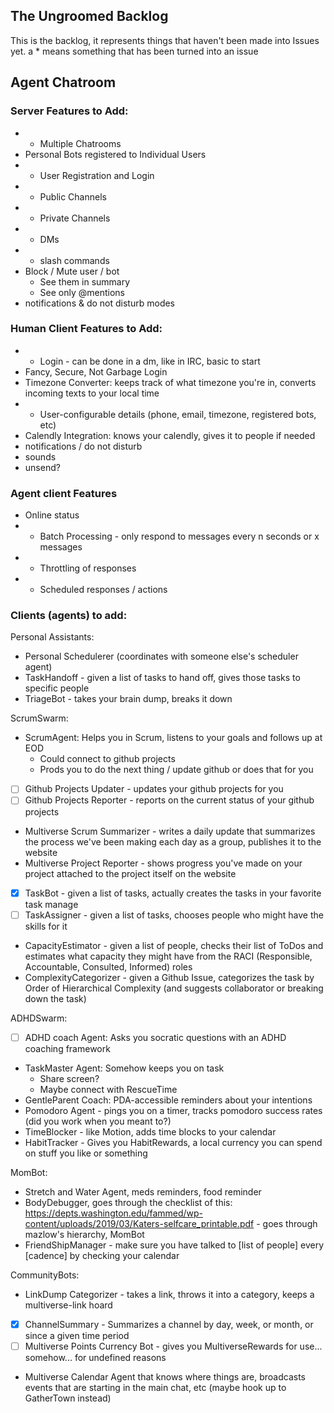 ## The Ungroomed Backlog


This is the backlog, it represents things that haven't been made into Issues yet.
a * means something that has been turned into an issue

## Agent Chatroom


### Server Features to Add:

- * Multiple Chatrooms
- Personal Bots registered to Individual Users
- * User Registration and Login
- * Public Channels
- * Private Channels
- * DMs
- * slash commands
- Block / Mute user / bot
    - See them in summary
    - See only @mentions 
- notifications & do not disturb modes


### Human Client Features to Add:
- * Login - can be done in a dm, like in IRC, basic to start
- Fancy, Secure, Not Garbage Login
- Timezone Converter: keeps track of what timezone you're in, converts incoming texts to your local time
- * User-configurable details (phone, email, timezone, registered bots, etc)
- Calendly Integration: knows your calendly, gives it to people if needed
- notifications / do not disturb
- sounds
- unsend?


### Agent client Features
- Online status
- * Batch Processing - only respond to messages every n seconds or x messages
- * Throttling of responses
- * Scheduled responses / actions


### Clients (agents) to add:

Personal Assistants:
- Personal Schedulerer (coordinates with someone else's scheduler agent)
- TaskHandoff - given a list of tasks to hand off, gives those tasks to specific people
- TriageBot - takes your brain dump, breaks it down


ScrumSwarm:
- ScrumAgent: Helps you in Scrum, listens to your goals and follows up at EOD
    - Could connect to github projects
    - Prods you to do the next thing / update github or does that for you
- [ ] Github Projects Updater - updates your github projects for you
- [ ] Github Projects Reporter - reports on the current status of your github projects
- Multiverse Scrum Summarizer - writes a daily update that summarizes the process we've been making each day as a group, publishes it to the website
- Multiverse Project Reporter - shows progress you've made on your project attached to the project itself on the website
- [x] TaskBot - given a list of tasks, actually creates the tasks in your favorite task manage
- [ ] TaskAssigner - given a list of tasks, chooses people who might have the skills for it
- CapacityEstimator - given a list of people, checks their list of ToDos and estimates what capacity they might have from the RACI (Responsible, Accountable, Consulted, Informed) roles
- ComplexityCategorizer - given a Github Issue, categorizes the task by Order of Hierarchical Complexity (and suggests collaborator or breaking down the task)



ADHDSwarm:
- [ ] ADHD coach Agent: Asks you socratic questions with an ADHD coaching framework
- TaskMaster Agent: Somehow keeps you on task
    - Share screen? 
    - Maybe connect with RescueTime
- GentleParent Coach: PDA-accessible reminders about your intentions
- Pomodoro Agent - pings you on a timer, tracks pomodoro success rates (did you work when you meant to?)
- TimeBlocker - like Motion, adds time blocks to your calendar
- HabitTracker - Gives you HabitRewards, a local currency you can spend on stuff you like or something




MomBot:
- Stretch and Water Agent, meds reminders, food reminder
- BodyDebugger, goes through the checklist of this: https://depts.washington.edu/fammed/wp-content/uploads/2019/03/Katers-selfcare_printable.pdf - goes through mazlow's hierarchy, MomBot
- FriendShipManager - make sure you have talked to [list of people] every [cadence] by checking your calendar



CommunityBots:
- LinkDump Categorizer - takes a link, throws it into a category, keeps a multiverse-link hoard
- [x] ChannelSummary - Summarizes a channel by day, week, or month, or since a given time period
- [ ] Multiverse Points Currency Bot - gives you MultiverseRewards for use... somehow... for undefined reasons
- Multiverse Calendar Agent that knows where things are, broadcasts events that are starting in the main chat, etc (maybe hook up to GatherTown instead)

